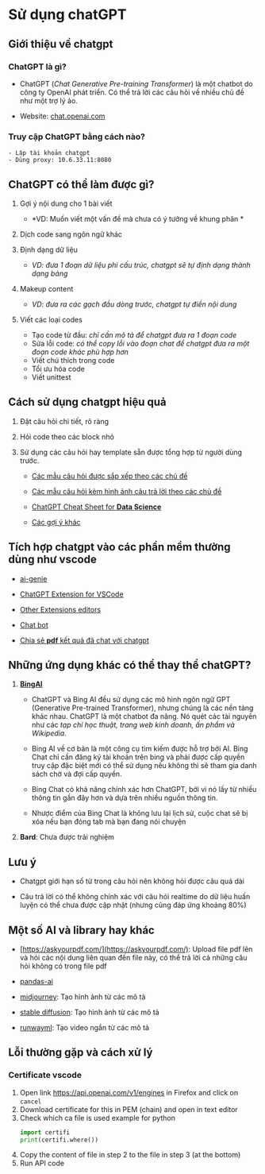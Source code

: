 # Sử dụng chatGPT

## Giới thiệu về chatgpt

### ChatGPT là gì?

  - ChatGPT (*Chat Generative Pre-training Transformer*) là một chatbot do công ty OpenAI phát triển. Có thể trả lời các câu hỏi về nhiều chủ đề như một trợ lý ảo.
  
  - Website: [chat.openai.com](chat.openai.com/)

### Truy cập ChatGPT bằng cách nào?

    - Lập tài khoản chatgpt
    - Dùng proxy: 10.6.33.11:8080

## ChatGPT có thể làm được gì?

1. Gợi ý nội dung cho 1 bài viết

    - *VD: Muốn viết một vấn đề mà chưa có ý tưởng về khung phân *

1. Dịch code sang ngôn ngữ khác

1. Định dạng dữ liệu

    - *VD: đưa 1 đoạn dữ liệu phi cấu trúc, chatgpt sẽ tự định dạng thành dạng bảng*

1. Makeup content

    - *VD: đưa ra các gạch đầu dòng trước, chatgpt tự điền nội dung*

1. Viết các loại codes

    - Tạo code từ đầu: *chỉ cần mô tả để chatgpt đưa ra 1 đoạn code*
    - Sửa lỗi code: *có thể copy lỗi vào đoạn chat để chatgpt đưa ra một đoạn code khác phù hợp hơn*
    - Viết chú thích trong code
    - Tổi ưu hóa code
    - Viết unittest 


## Cách sử dụng chatgpt hiệu quả

1. Đặt câu hỏi chi tiết, rõ ràng

1. Hỏi code theo các block nhỏ

1. Sử dụng các câu hỏi hay template sẵn được tổng hợp từ người dùng trước.

    - [Các mẫu câu hỏi được sắp xếp theo các chủ đề](https://www.awesomegptprompts.com/) 

    - [Các mẫu câu hỏi kèm hình ảnh câu trả lời theo các chủ đề](https://github.com/shoaibahmed/awesome-ChatGPT)

    - [ChatGPT Cheat Sheet for **Data Science**](https://www.datacamp.com/cheat-sheet/chatgpt-cheat-sheet-data-science)

    - [Các gợi ý khác](https://github.com/travistangvh/ChatGPT-Data-Science-Prompts)


## Tích hợp chatgpt vào các phần mềm thường dùng như vscode

- [ai-genie](https://github.com/ai-genie/chatgpt-vscode/)

- [ChatGPT Extension for VSCode](https://github.com/mpociot/chatgpt-vscode)

- [Other Extensions editors](https://github.com/Kamigami55/awesome-chatgpt#editors)

- [Chat bot](https://github.com/Kamigami55/awesome-chatgpt#chatbots)

- [Chia sẻ **pdf** kết quả đã chat với chatgpt](https://github.com/liady/ChatGPT-pdf)


## Những ứng dụng khác có thể thay thể chatGPT?

1. [**BingAI**](https://www.bing.com)

   - ChatGPT và Bing AI đều sử dụng các mô hình ngôn ngữ GPT (Generative Pre-trained Transformer), nhưng chúng là các nền tảng khác nhau. ChatGPT là một chatbot đa năng. Nó quét các tài nguyên như các *tạp chí học thuật, trang web kinh doanh, ấn phẩm và Wikipedia*.

    - Bing AI về cơ bản là một công cụ tìm kiếm được hỗ trợ bởi AI. Bing Chat chỉ cần đăng ký tài khoản trên bing và phải được cấp quyền truy cập đặc biệt mới có thể sử dụng nếu không thì sẽ tham gia danh sách chờ và đợi cấp quyền.

    - Bing Chat có khả năng chính xác hơn ChatGPT, bởi vì nó lấy từ nhiều thông tin gần đây hơn và dựa trên nhiều nguồn thông tin.

    - Nhược điểm của Bing Chat là không lưu lại lịch sử, cuộc chat sẽ bị xóa nếu bạn đóng tab mà bạn đang nói chuyện

1. **Bard**: Chưa được trải nghiệm

## Lưu ý

- Chatgpt giới hạn số từ trong câu hỏi nên không hỏi được câu quá dài

- Câu trả lời có thể không chính xác với câu hỏi realtime do dữ liệu huấn luyện có thể chưa được cập nhật (nhưng cũng đáp ứng khoảng 80%)

## Một số AI và library hay khác

- [https://askyourpdf.com/](https://askyourpdf.com/): Upload file pdf lên và hỏi các nội dung liên quan đến file này, có thể trả lời cả những câu hỏi không có trong file pdf
  
- [pandas-ai](https://github.com/gventuri/pandas-ai)
  
- [midjourney](https://www.midjourney.com): Tạo hình ảnh từ các mô tả

- [stable diffusion](https://stablediffusionweb.com/): Tạo hình ảnh từ các mô tả
- [runwayml](https://runwayml.com/): Tạo video ngắn từ các mô tả

## Lỗi thường gặp và cách xử lý

### Certificate vscode

1. Open link https://api.openai.com/v1/engines in Firefox and click on `cancel`
2. Download certificate for this in PEM (chain) and open in text editor
3. Check which ca file is used example for python
    ```python
    import certifi 
    print(certifi.where())
    ```
4. Copy the content of file in step 2 to the file in step 3 (at the bottom)
5. Run API code
